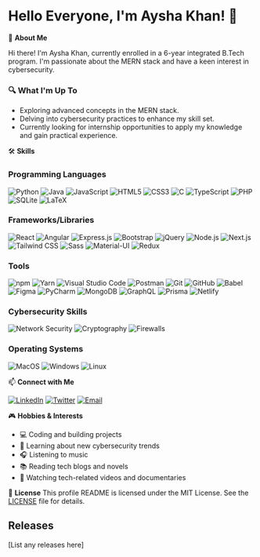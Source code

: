 # Hello Everyone, I'm Aysha Khan! 👋

🚀 **About Me**

Hi there! I'm Aysha Khan, currently enrolled in a 6-year integrated B.Tech program. I'm passionate about the MERN stack and have a keen interest in cybersecurity.

### 🔍 What I'm Up To
- Exploring advanced concepts in the MERN stack.
- Delving into cybersecurity practices to enhance my skill set.
- Currently looking for internship opportunities to apply my knowledge and gain practical experience.

🛠 **Skills**

### Programming Languages
![Python](https://img.shields.io/badge/-Python-333333?style=flat&logo=python)
![Java](https://img.shields.io/badge/-Java-333333?style=flat&logo=java)
![JavaScript](https://img.shields.io/badge/-JavaScript-333333?style=flat&logo=javascript)
![HTML5](https://img.shields.io/badge/-HTML5-333333?style=flat&logo=html5)
![CSS3](https://img.shields.io/badge/-CSS3-333333?style=flat&logo=css3)
![C](https://img.shields.io/badge/-C-333333?style=flat&logo=c)
![TypeScript](https://img.shields.io/badge/-TypeScript-333333?style=flat&logo=typescript)
![PHP](https://img.shields.io/badge/-PHP-333333?style=flat&logo=php)
![SQLite](https://img.shields.io/badge/-SQLite-333333?style=flat&logo=sqlite)
![LaTeX](https://img.shields.io/badge/-LaTeX-333333?style=flat&logo=latex)

### Frameworks/Libraries
![React](https://img.shields.io/badge/-React-333333?style=flat&logo=react)
![Angular](https://img.shields.io/badge/-Angular-333333?style=flat&logo=angular)
![Express.js](https://img.shields.io/badge/-Express.js-333333?style=flat&logo=express)
![Bootstrap](https://img.shields.io/badge/-Bootstrap-333333?style=flat&logo=bootstrap)
![jQuery](https://img.shields.io/badge/-jQuery-333333?style=flat&logo=jquery)
![Node.js](https://img.shields.io/badge/-Node.js-333333?style=flat&logo=node.js)
![Next.js](https://img.shields.io/badge/-Next.js-333333?style=flat&logo=next.js)
![Tailwind CSS](https://img.shields.io/badge/-Tailwind%20CSS-333333?style=flat&logo=tailwind-css)
![Sass](https://img.shields.io/badge/-Sass-333333?style=flat&logo=sass)
![Material-UI](https://img.shields.io/badge/-Material--UI-333333?style=flat&logo=material-ui)
![Redux](https://img.shields.io/badge/-Redux-333333?style=flat&logo=redux)

### Tools
![npm](https://img.shields.io/badge/-npm-333333?style=flat&logo=npm)
![Yarn](https://img.shields.io/badge/-Yarn-333333?style=flat&logo=yarn)
![Visual Studio Code](https://img.shields.io/badge/-Visual%20Studio%20Code-333333?style=flat&logo=visual-studio-code)
![Postman](https://img.shields.io/badge/-Postman-333333?style=flat&logo=postman)
![Git](https://img.shields.io/badge/-Git-333333?style=flat&logo=git)
![GitHub](https://img.shields.io/badge/-GitHub-333333?style=flat&logo=github)
![Babel](https://img.shields.io/badge/-Babel-333333?style=flat&logo=babel)
![Figma](https://img.shields.io/badge/-Figma-333333?style=flat&logo=figma)
![PyCharm](https://img.shields.io/badge/-PyCharm-333333?style=flat&logo=pycharm)
![MongoDB](https://img.shields.io/badge/-MongoDB-333333?style=flat&logo=mongodb)
![GraphQL](https://img.shields.io/badge/-GraphQL-333333?style=flat&logo=graphql)
![Prisma](https://img.shields.io/badge/-Prisma-333333?style=flat&logo=prisma)
![Netlify](https://img.shields.io/badge/-Netlify-333333?style=flat&logo=netlify)

### Cybersecurity Skills
![Network Security](https://img.shields.io/badge/-Network%20Security-333333?style=flat&logo=wireshark)
![Cryptography](https://img.shields.io/badge/-Cryptography-333333?style=flat&logo=lock)
![Firewalls](https://img.shields.io/badge/-Firewalls-333333?style=flat&logo=firewall)


### Operating Systems
![MacOS](https://img.shields.io/badge/-MacOS-333333?style=flat&logo=apple)
![Windows](https://img.shields.io/badge/-Windows-333333?style=flat&logo=windows)
![Linux](https://img.shields.io/badge/-Linux-333333?style=flat&logo=linux)

📫 **Connect with Me**

[![LinkedIn](https://img.shields.io/badge/-LinkedIn-333333?style=flat&logo=linkedin)](https://www.linkedin.com/in/yourlinkedin/)
[![Twitter](https://img.shields.io/badge/-Twitter-333333?style=flat&logo=twitter)](https://twitter.com/yourtwitter)
[![Email](https://img.shields.io/badge/-Email-333333?style=flat&logo=gmail)](mailto:youremail@example.com)

🎮 **Hobbies & Interests**
- 💻 Coding and building projects
- 🔐 Learning about new cybersecurity trends
- 🎧 Listening to music
- 📚 Reading tech blogs and novels
- 🎥 Watching tech-related videos and documentaries

📝 **License**
This profile README is licensed under the MIT License. See the [LICENSE](LICENSE) file for details.

## Releases
[List any releases here]


<!---
Ayshakhan01/Ayshakhan01 is a ✨ special ✨ repository because its `README.md` (this file) appears on your GitHub profile.
You can click the Preview link to take a look at your changes.
--->

